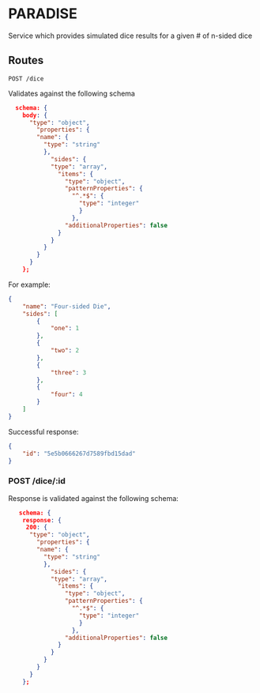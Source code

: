# PARADISE
Service which provides simulated dice results for a given # of n-sided dice

## Routes

```text
POST /dice
```

Validates against the following schema

```json
  schema: {
    body: {
      "type": "object",
        "properties": {
        "name": {
          "type": "string"
          },
            "sides": {
            "type": "array",
              "items": {
                "type": "object",
                "patternProperties": {
                  "^.*$": {
                    "type": "integer"
                    }
                  },
                "additionalProperties": false
              }
            }
          }
        }
      }
    };
```

For example:

```json
{
    "name": "Four-sided Die",
    "sides": [
        {
            "one": 1
        },
        {
            "two": 2
        },
        {
            "three": 3
        },
        {
            "four": 4
        }
    ]
}
```

Successful response:

```json
{
    "id": "5e5b0666267d7589fbd15dad"
}
```

### POST /dice/:id

Response is validated against the following schema:

```json
   schema: {
    response: {
     200: {
      "type": "object",
        "properties": {
        "name": {
          "type": "string"
          },
            "sides": {
            "type": "array",
              "items": {
                "type": "object",
                "patternProperties": {
                  "^.*$": {
                    "type": "integer"
                    }
                  },
                "additionalProperties": false
              }
            }
          }
        }
      }
    };
```